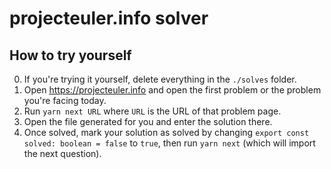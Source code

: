 # projecteuler.info solver

## How to try yourself

0. If you're trying it yourself, delete everything in the `./solves` folder.
1. Open https://projecteuler.info and open the first problem or the problem you're facing today.
2. Run `yarn next URL` where `URL` is the URL of that problem page.
3. Open the file generated for you and enter the solution there.
4. Once solved, mark your solution as solved by changing `export const solved: boolean = false` to `true`, then run `yarn next` (which will import the next question).
